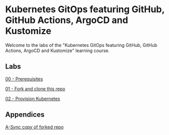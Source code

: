 # Kubernetes GitOps featuring GitHub, GitHub Actions, ArgoCD and Kustomize

Welcome to the labs of the "Kubernetes GitOps featuring GitHub, GitHub Actions, ArgoCD and Kustomize" learning course.

## Labs

[00 - Prerequisites](labs/00-Prerequisites/README.md)

[01 - Fork and clone this repo](labs/01-Fork_and_clone_this_repo/README.md)

[02 - Provision Kubernetes](labs/02-Provision_Kubernetes/README.md)


## Appendices

[A-Sync copy of forked repo](appendices/A-Sync_copy_of_forked_repo/README.md)
